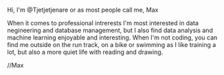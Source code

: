 Hi, I'm @Tjetjetjenare or as most people call me, Max

When it comes to professional intrerests I'm most interested in data negineering and database management, but I also find data analysis and machine learning enjoyable and interesting. When I'm not coding, you can find me outside on the run track, on a bike or swimming as I like training a lot, but also a more quiet life with reading and drawing.

//Max
